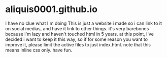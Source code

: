 # aliquis0001.github.io
I have no clue what I'm doing
This is just a website i made so i can link to it on social medias, and have it link to other things.
it's very barebones because i'm lazy and haven't touched html in 5 years.
at this point, i've decided i want to keep it this way, so if for some reason you want to improve it, please limit the active files to just index.html. 
note that this means inline css only. have fun.